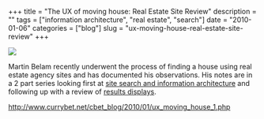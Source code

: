 +++
title = "The UX of moving house: Real Estate Site Review"
description = ""
tags = ["information architecture", "real estate", "search"]
date = "2010-01-06"
categories = ["blog"]
slug = "ux-moving-house-real-estate-site-review"
+++



  <div class="notebook-screenshot"><a href="http://www.currybet.net/cbet_blog/2010/01/ux_moving_house_1.php"><img src="//media.konigi.com/bluga/wt4b44921305d23_large.jpg"/></a></div><p>Martin Belam recently underwent the process of finding a house using real estate agency sites and has documented his observations. His notes are in a 2 part series looking first at <a href="http://www.currybet.net/cbet_blog/2010/01/ux_moving_house_1.php">site search and information architecture</a> and following up with a review of <a href="http://www.currybet.net/cbet_blog/2010/01/ux_moving_house_2.php?utm_source=feedburner&amp;utm_medium=feed&amp;utm_campaign=Feed:+currybet+(currybetdotnet)">results displays</a>.</p>

    
  <a href="http://www.currybet.net/cbet_blog/2010/01/ux_moving_house_1.php">http://www.currybet.net/cbet_blog/2010/01/ux_moving_house_1.php</a>
